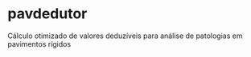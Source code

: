 # pavdedutor
Cálculo otimizado de valores deduzíveis para análise de patologias em pavimentos rígidos
